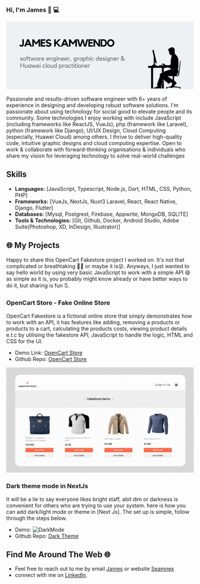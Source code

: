### Hi, I'm James 👋 💻

![](https://github.com/James-kamwendo/James-kamwendo/blob/main/James%20Kamwendo%20(1).png)

Passionate and results-driven software engineer with 6+ years of experience in designing and developing robust software solutions. I'm passionate about using technology for social good to elevate people and its community. Some technologies I enjoy working with include JavaScript (including frameworks like ReactJS, VueJs), php (framework like Laravel), python (framework like Django), UI/UX Design, Cloud Computing (especially, Huawei Cloud) among others. I thrive to deliver high-quality code, intuitive graphic designs and cloud computing expertise. Open to work & collaborate with forward-thinking organisations & individuals who share my vision for leveraging technology to solve real-world challenges 

## Skills

- **Languages:** [JavaScript, Typescript, Node.js, Dart, HTML, CSS, Python, PHP]
- **Frameworks:** [VueJs, NextJs, Nuxt3 Laravel, React, React Native, Django, Flutter]
- **Databases:** [Mysql, Postgrest, Firebase, Appwrite, MongoDB, SQLITE]
- **Tools & Technologies:** [Git, Github, Docker, Android Studio, Adobe Suite(Photoshop, XD, InDesign, Illustrator)]

## 🌐 My Projects

Happy to share this OpenCart Fakestore project I worked on. It's not that complicated or breathtaking 😶‍🌫️ or maybe it is😜. Anyways, I just wanted to say hello world by using very basic JavaScript to work with a simple API 😄 as simple as it is, you probably might know already or have better ways to do it, but sharing is fun 🔃.

### OpenCart Store - Fake Online Store

OpenCart Fakestore is a fictional online store that simply demonstrates how to work with an API, it has features like adding, removing a products or products to a cart, calculating the products costs, viewing product details e.t.c by utilising the fakestore API, JavaScript to handle the logic, HTML and CSS for the UI.

- Demo Link: [OpenCart Store](https://opencart-fakestore.000webhostapp.com/)
- Github Repo: [OpenCart Store](https://github.com/James-kamwendo/opencart)

![OpenCart Store](https://github.com/James-kamwendo/opencart/blob/master/opencart-fs.gif)

### Dark theme mode in NextJs
It will be a lie to say everyone likes bright staff, abit dim or darkness is convenient for others who are trying to use your system. here is how you can add dark/light mode or theme in [Next Js]. The set up is simple, follow through the steps below.

- Demo: 
![DarkMode](https://github.com/James-kamwendo/James-kamwendo/assets/104228554/01f6982f-77b5-48ee-bf73-39033affdeed)
- Github Repo: [Dark Theme](https://github.com/James-kamwendo/dark-mode)

## Find Me Around The Web 🌐
- Feel free to reach out to me by email [James](jameskamwendo226@gmail.com) or website [Seamnex](https://seamnex.rf.gd)
- connect with me on [LinkedIn](https://linkedin.com/in/james-kamwendo).


<!--
<--![Anurag's GitHub stats](https://github-readme-stats.vercel.app/api?username=James-kamwendo&show_icons=true&bg_color=00000000)
**James-kamwendo/James-kamwendo** is a ✨ _special_ ✨ repository because its `README.md` (this file) appears on your GitHub profile.

Here are some ideas to get you started:

- 🔭 I’m currently working on ...
- 🌱 I’m currently learning ...
- 👯 I’m looking to collaborate on ...
- 🤔 I’m looking for help with ...
- 💬 Ask me about ...
- 📫 How to reach me: ...
- 😄 Pronouns: ...
- ⚡ Fun fact: ...
-->
